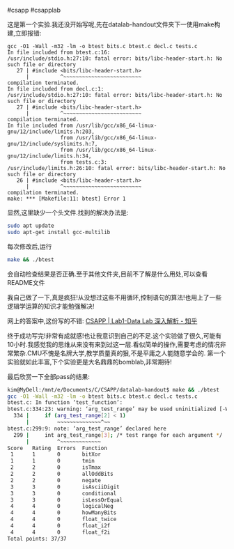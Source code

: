 #csapp #csapplab 

这是第一个实验.我还没开始写呢,先在datalab-handout文件夹下一使用make构建,立即报错:
``` shell
gcc -O1 -Wall -m32 -lm -o btest bits.c btest.c decl.c tests.c
In file included from btest.c:16:
/usr/include/stdio.h:27:10: fatal error: bits/libc-header-start.h: No such file or directory
   27 | #include <bits/libc-header-start.h>
      |          ^~~~~~~~~~~~~~~~~~~~~~~~~~
compilation terminated.
In file included from decl.c:1:
/usr/include/stdio.h:27:10: fatal error: bits/libc-header-start.h: No such file or directory
   27 | #include <bits/libc-header-start.h>
      |          ^~~~~~~~~~~~~~~~~~~~~~~~~~
compilation terminated.
In file included from /usr/lib/gcc/x86_64-linux-gnu/12/include/limits.h:203,
                 from /usr/lib/gcc/x86_64-linux-gnu/12/include/syslimits.h:7,
                 from /usr/lib/gcc/x86_64-linux-gnu/12/include/limits.h:34,
                 from tests.c:3:
/usr/include/limits.h:26:10: fatal error: bits/libc-header-start.h: No such file or directory
   26 | #include <bits/libc-header-start.h>
      |          ^~~~~~~~~~~~~~~~~~~~~~~~~~
compilation terminated.
make: *** [Makefile:11: btest] Error 1
```
显然,这里缺少一个头文件.找到的解决办法是:
``` bash
sudo apt update
sudo apt-get install gcc-multilib
```

每次修改后,运行
``` bash
make && ./btest
```
会自动检查结果是否正确.至于其他文件夹,目前不了解是什么用处,可以查看README文件

我自己做了一下,真是疯狂!从没想过这些不用循环,控制语句的算法!也用上了一些逻辑学运算的知识才能勉强解决!

网上的答案中,这份写的不错:
[CSAPP | Lab1-Data Lab 深入解析 - 知乎](https://zhuanlan.zhihu.com/p/472188244)

终于成功写完!非常有成就感!也让我意识到自己的不足.这个实验做了很久,可能有10小时.我感觉我的思维从来没有来到过这一层.看似简单的操作,需要考虑的情况非常繁杂.CMU不愧是名牌大学,教学质量真的狠,不是平庸之人能随意学会的.
第一个实验就如此丰富,下个实验更是大名鼎鼎的bomblab,非常期待!

最后欣赏一下全部pass的结果:

``` bash
kim@MyDell:/mnt/e/Documents/C/CSAPP/datalab-handout$ make && ./btest
gcc -O1 -Wall -m32 -lm -o btest bits.c btest.c decl.c tests.c
btest.c: In function ‘test_function’:
btest.c:334:23: warning: ‘arg_test_range’ may be used uninitialized [-Wmaybe-uninitialize ]
  334 |     if (arg_test_range[2] < 1)
      |         ~~~~~~~~~~~~~~^~~
btest.c:299:9: note: ‘arg_test_range’ declared here
  299 |     int arg_test_range[3]; /* test range for each argument */
      |         ^~~~~~~~~~~~~~
Score   Rating  Errors  Function
 1      1       0       bitXor
 1      1       0       tmin
 2      2       0       isTmax
 2      2       0       allOddBits
 2      2       0       negate
 3      3       0       isAsciiDigit
 3      3       0       conditional
 3      3       0       isLessOrEqual
 4      4       0       logicalNeg
 4      4       0       howManyBits
 4      4       0       float_twice
 4      4       0       float_i2f
 4      4       0       float_f2i
Total points: 37/37
```
